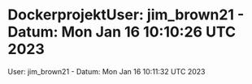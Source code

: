 # DockerprojektUser: jim_brown21 - Datum:  Mon Jan 16 10:10:26 UTC 2023
User: jim_brown21 - Datum:  Mon Jan 16 10:11:32 UTC 2023
